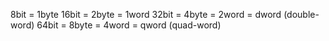 8bit = 1byte
16bit = 2byte = 1word
32bit = 4byte = 2word = dword (double-word)
64bit = 8byte = 4word = qword (quad-word)
